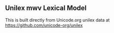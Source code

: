 Unilex mwv Lexical Model
----------------------

This is built directly from Unicode.org unilex data at
https://github.com/unicode-org/unilex
